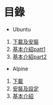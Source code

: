# 目錄
* Ubuntu
1.  [下載及安裝](https://github.com/Luba-code/Ubuntu-2021_Alpine-2021/blob/main/Ubuntu/UnubtuServer-install.pdf)
2.  [基本介紹patt1](https://github.com/Luba-code/Ubuntu-2021_Alpine-2021/blob/main/Ubuntu/Ubuntu-Server.part1.md)
3.  [基本介紹part2](https://github.com/Luba-code/Ubuntu-2021_Alpine-2021/blob/main/Ubuntu/Ubuntu-Server.part2.md)
* Alpine
1.  [下載](https://github.com/Luba-code/Ubuntu-2021_Alpine-2021/blob/main/Alpine/download%20Alpine.md)
2.  [安裝及設定](https://github.com/Luba-code/Ubuntu-2021_Alpine-2021/blob/main/Alpine/install%20Alpine.md)
3.  [基本介紹](https://github.com/Luba-code/Ubuntu-2021_Alpine-2021/blob/main/Alpine/Alpine%E7%9A%84%E5%9F%BA%E6%9C%AC%E4%BB%8B%E7%B4%B9.md)
